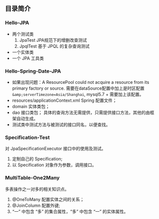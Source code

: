 ## 目录简介

### Hello-JPA

- 两个测试类
    1. JpaTest JPA规范下的增删改查测试
    2. JpqlTest 基于 JPQL 的复杂查询测试
- 一个实体类
- 一个 JPA 工具类

### Hello-Spring-Date-JPA

- 如果出现问题：A ResourcePool could not acquire a resource from its primary factory or source.
需要在dataSource配置中加上是时区配置`&amp;serverTimezone=Asia/Shanghai`, mysql5.7 + 需要加上该配置。
- resources/applicationContext.xml Spring 配置文件；
- domain 实体类包；
- dao 接口类包；
具体的查询方法无需提供，只需提供接口方法，其他的由框架自动生成。
- 测试类中测试方法与被测试的接口同名，以便查找。

### Specification-Test

对 JpaSpecificationExecutor 接口中的使用及测试。
1. 定制自己的 Specification;
2. 以 Specification 对象作为参数，调用接口。

### MultiTable-One2Many

多表操作之一对多的相关知识点。
1. @OneToMany 配置实体之间的关系；
2. @JoinColumn 配置外键;
3. “一” 中包含 “多” 的集合属性，“多” 中包含 “一” 的实体属性。